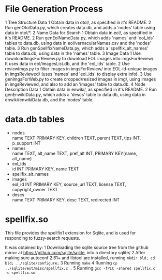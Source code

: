 File Generation Process
=======================

1   Tree Structure Data
    1   Obtain data in otol/, as specified in it's README.
    2   Run genOtolData.py, which creates data.db, and adds a 'nodes'
        table using data in otol/*.
2   Name Data for Search
    1   Obtain data in eol/, as specified in it's README.
    2   Run genEolNameData.py, which adds 'names' and 'eol\_ids' tables to data.db, 
        using data in eol/vernacularNames.csv and the 'nodes' table.
    3   Run genSpellfixNameData.py, which adds a 'spellfix\_alt\_names'
        table to data.db, using data in the 'names' table.
3   Image Data
    1   Use downloadImgsForReview.py to download EOL images into imgsForReview/.
        It uses data in eol/imagesList.db, and the 'eol\_ids' table.
    2   Use reviewImgs.py to filter images in imgsForReview/ into EOL-id-unique
        images in imgsReviewed/ (uses 'names' and 'eol_ids' to display extra info).
    3   Use genImgsForWeb.py to create cropped/resized images in img/, using
        images in imgsReviewed, and also to add an 'images' table to data.db.
4   Node Description Data
    1   Obtain data in enwiki/, as specified in it's README.
    2   Run genEnwikiData.py, which adds a 'descs' table to data.db,
        using data in enwiki/enwikiData.db, and the 'nodes' table.

data.db tables
==============
-   nodes <br>
    name TEXT PRIMARY KEY, children TEXT, parent TEXT, tips INT, p\_support INT
-   names <br>
    name TEXT, alt\_name TEXT, pref\_alt INT, PRIMARY KEY(name, alt\_name)
-   eol\_ids <br>
    id INT PRIMARY KEY, name TEXT
-   spellfix\_alt\_names
-   images <br>
    eol\_id INT PRIMARY KEY, source\_url TEXT, license TEXT, copyright\_owner TEXT
-   descs <br>
    name TEXT PRIMARY KEY, desc TEXT, redirected INT

spellfix.so
===========

This file provides the spellfix1 extension for Sqlite, and
is used for responding to fuzzy-search requests.

It was obtained by:
1   Downloading the sqlite source tree from
    the github mirror at <https://github.com/sqlite/sqlite>,
    into a directory sqlite/
2   After making sure autoconf 2.61+ and libtool are installed,
    running `mkdir bld; cd bld; ../sqlite/configure;`
3   Running `make`
4   Running `cp ../sqlite/ext/misc/spellfix.c .`
5   Running `gcc -fPIC -shared spellfix.c -o spellfix.so`
